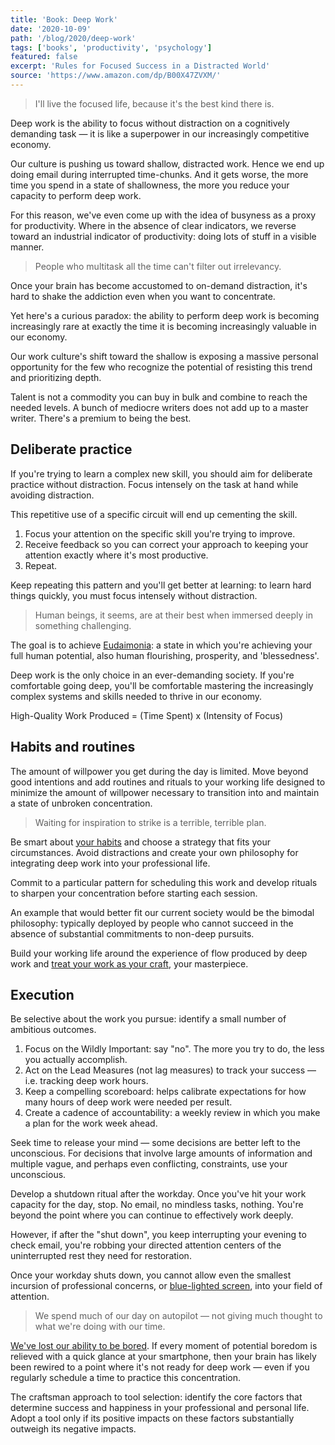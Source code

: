 ```yaml
---
title: 'Book: Deep Work'
date: '2020-10-09'
path: '/blog/2020/deep-work'
tags: ['books', 'productivity', 'psychology']
featured: false
excerpt: 'Rules for Focused Success in a Distracted World'
source: 'https://www.amazon.com/dp/B00X47ZVXM/'
---
```


> I'll live the focused life, because it's the best kind there is.

Deep work is the ability to focus without distraction on a cognitively demanding task — it is like a superpower in our increasingly competitive economy.

Our culture is pushing us toward shallow, distracted work. Hence we end up doing email during interrupted time-chunks. And it gets worse, the more time you spend in a state of shallowness, the more you reduce your capacity to perform deep work.

For this reason, we've even come up with the idea of busyness as a proxy for productivity. Where in the absence of clear indicators, we reverse toward an industrial indicator of productivity: doing lots of stuff in a visible manner.

> People who multitask all the time can't filter out irrelevancy.

Once your brain has become accustomed to on-demand distraction, it's hard to shake the addiction even when you want to concentrate.

Yet here's a curious paradox: the ability to perform deep work is becoming increasingly rare at exactly the time it is becoming increasingly valuable in our economy.

Our work culture's shift toward the shallow is exposing a massive personal opportunity for the few who recognize the potential of resisting this trend and prioritizing depth.

Talent is not a commodity you can buy in bulk and combine to reach the needed levels. A bunch of mediocre writers does not add up to a master writer. There's a premium to being the best.

## Deliberate practice

If you're trying to learn a complex new skill, you should aim for deliberate practice without distraction. Focus intensely on the task at hand while avoiding distraction.

This repetitive use of a specific circuit will end up cementing the skill.

1. Focus your attention on the specific skill you're trying to improve.
2. Receive feedback so you can correct your approach to keeping your attention exactly where it's most productive.
3. Repeat.

Keep repeating this pattern and you'll get better at learning: to learn hard things quickly, you must focus intensely without distraction.

> Human beings, it seems, are at their best when immersed deeply in something challenging.

The goal is to achieve [Eudaimonia](https://en.wikipedia.org/wiki/Eudaimonia): a state in which you're achieving your full human potential, also human flourishing, prosperity, and 'blessedness'.

Deep work is the only choice in an ever-demanding society. If you're comfortable going deep, you'll be comfortable mastering the increasingly complex systems and skills needed to thrive in our economy.

High-Quality Work Produced = (Time Spent) x (Intensity of Focus)

## Habits and routines

The amount of willpower you get during the day is limited. Move beyond good intentions and add routines and rituals to your working life designed to minimize the amount of willpower necessary to transition into and maintain a state of unbroken concentration.

> Waiting for inspiration to strike is a terrible, terrible plan.

Be smart about [your habits](/blog/2019/atomic-habits) and choose a strategy that fits your circumstances. Avoid distractions and create your own philosophy for integrating deep work into your professional life.

Commit to a particular pattern for scheduling this work and develop rituals to sharpen your concentration before starting each session.

An example that would better fit our current society would be the bimodal philosophy: typically deployed by people who cannot succeed in the absence of substantial commitments to non-deep pursuits.

Build your working life around the experience of flow produced by deep work and [treat your work as your craft](/blog/2018/war-of-art), your masterpiece.

## Execution

Be selective about the work you pursue: identify a small number of ambitious outcomes.

1. Focus on the Wildly Important: say "no". The more you try to do, the less you actually accomplish.
2. Act on the Lead Measures (not lag measures) to track your success — i.e. tracking deep work hours.
3. Keep a compelling scoreboard: helps calibrate expectations for how many hours of deep work were needed per result.
4. Create a cadence of accountability: a weekly review in which you make a plan for the work week ahead.

Seek time to release your mind — some decisions are better left to the unconscious. For decisions that involve large amounts of information and multiple vague, and perhaps even conflicting, constraints, use your unconscious.

Develop a shutdown ritual after the workday. Once you've hit your work capacity for the day, stop. No email, no mindless tasks, nothing. You're beyond the point where you can continue to effectively work deeply.

However, if after the "shut down", you keep interrupting your evening to check email, you're robbing your directed attention centers of the uninterrupted rest they need for restoration.

Once your workday shuts down, you cannot allow even the smallest incursion of professional concerns, or [blue-lighted screen](/blog/2016/little-hacks), into your field of attention.

> We spend much of our day on autopilot — not giving much thought to what we're doing with our time.

[We've lost our ability to be bored](/blog/2019/attention-deprived). If every moment of potential boredom is relieved with a quick glance at your smartphone, then your brain has likely been rewired to a point where it's not ready for deep work — even if you regularly schedule a time to practice this concentration.

The craftsman approach to tool selection: identify the core factors that determine success and happiness in your professional and personal life. Adopt a tool only if its positive impacts on these factors substantially outweigh its negative impacts.
